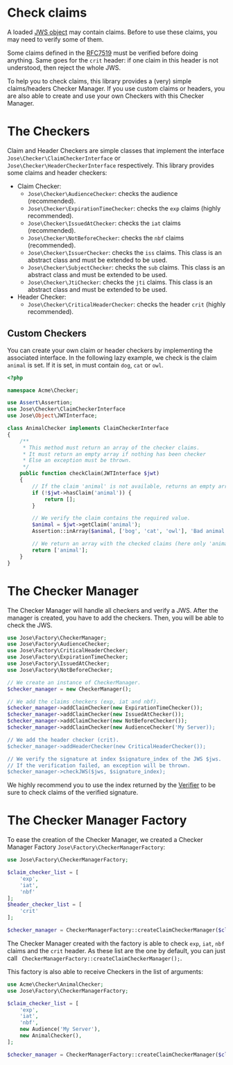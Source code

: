 Check claims
============

A loaded [JWS object](../object/jws.md) may contain claims. Before to use these claims, you may need to verify some of them.

Some claims defined in the [RFC7519](https://tools.ietf.org/html/rfc7519) must be verified before doing anything.
Same goes for the `crit` header: if one claim in this header is not understood, then reject the whole JWS.

To help you to check claims, this library provides a (very) simple claims/headers Checker Manager.
If you use custom claims or headers, you are also able to create and use your own Checkers with this Checker Manager.

# The Checkers

Claim and Header Checkers are simple classes that implement the interface `Jose\Checker\ClaimCheckerInterface` or `Jose\Checker\HeaderCheckerInterface` respectively.
This library provides some claims and header checkers:

* Claim Checker:
    * `Jose\Checker\AudienceChecker`: checks the audience (recommended).
    * `Jose\Checker\ExpirationTimeChecker`: checks the `exp` claims (highly recommended).
    * `Jose\Checker\IssuedAtChecker`: checks the `iat` claims (recommended).
    * `Jose\Checker\NotBeforeChecker`: checks the `nbf` claims (recommended).
    * `Jose\Checker\IssuerChecker`: checks the `iss` claims. This class is an abstract class and must be extended to be used.
    * `Jose\Checker\SubjectChecker`: checks the `sub` claims. This class is an abstract class and must be extended to be used.
    * `Jose\Checker\JtiChecker`: checks the `jti` claims. This class is an abstract class and must be extended to be used.
* Header Checker:
    * `Jose\Checker\CriticalHeaderChecker`: checks the header `crit` (highly recommended).

## Custom Checkers

You can create your own claim or header checkers by implementing the associated interface.
In the following lazy example, we check is the claim `animal` is set. If it is set, in must contain `dog`, `cat` or `owl`.

```php
<?php

namespace Acme\Checker;

use Assert\Assertion;
use Jose\Checker\ClaimCheckerInterface
use Jose\Object\JWTInterface;

class AnimalChecker implements ClaimCheckerInterface
{
    /**
     * This method must return an array of the checker claims.
     * It must return an empty array if nothing has been checker
     * Else an exception must be thrown.
     */
    public function checkClaim(JWTInterface $jwt)
    {
        // If the claim 'animal' is not available, returns an empty array
        if (!$jwt->hasClaim('animal')) {
            return [];
        }

        // We verify the claim contains the required value.
        $animal = $jwt->getClaim('animal');
        Assertion::inArray($animal, ['bog', 'cat', 'owl'], 'Bad animal.');

        // We return an array with the checked claims (here only 'animal'.
        return ['animal'];
    }
}
```

# The Checker Manager

The Checker Manager will handle all checkers and verify a JWS.
After the manager is created, you have to add the checkers. Then, you will be able to check the JWS.

```php
use Jose\Factory\CheckerManager;
use Jose\Factory\AudienceChecker;
use Jose\Factory\CriticalHeaderChecker;
use Jose\Factory\ExpirationTimeChecker;
use Jose\Factory\IssuedAtChecker;
use Jose\Factory\NotBeforeChecker;

// We create an instance of CheckerManager.
$checker_manager = new CheckerManager();

// We add the claims checkers (exp, iat and nbf).
$checker_manager->addClaimChecker(new ExpirationTimeChecker());
$checker_manager->addClaimChecker(new IssuedAtChecker());
$checker_manager->addClaimChecker(new NotBeforeChecker());
$checker_manager->addClaimChecker(new AudienceChecker('My Server));

// We add the header checker (crit).
$checker_manager->addHeaderChecker(new CriticalHeaderChecker());

// We verify the signature at index $signature_index of the JWS $jws.
// If the verification failed, an exception will be thrown.
$checker_manager->checkJWS($jws, $signature_index);
```

We highly recommend you to use the index returned by the [Verifier](../Verify.md#signature-index-and-security) to be sure to
check claims of the verified signature.

# The Checker Manager Factory

To ease the creation of the Checker Manager, we created a Checker Manager Factory `Jose\Factory\CheckerManagerFactory`:

```php
use Jose\Factory\CheckerManagerFactory;

$claim_checker_list = [
    'exp',
    'iat',
    'nbf'
];
$header_checker_list = [
    'crit'
];

$checker_manager = CheckerManagerFactory::createClaimCheckerManager($claim_checker_list, $header_checker_list);
```

The Checker Manager created with the factory is able to check `exp`, `iat`, `nbf` claims and the `crit` header.
As these list are the one by default, you can just call ` CheckerManagerFactory::createClaimCheckerManager();`.

This factory is also able to receive Checkers in the list of arguments:

```php
use Acme\Checker\AnimalChecker;
use Jose\Factory\CheckerManagerFactory;

$claim_checker_list = [
    'exp',
    'iat',
    'nbf',
    new Audience('My Server'),
    new AnimalChecker(),
];

$checker_manager = CheckerManagerFactory::createClaimCheckerManager($claim_checker_list);
```
